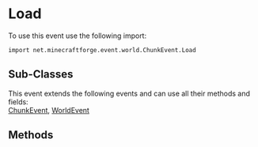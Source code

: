 # Load

To use this event use the following import:
```groovy:no-line-numbers
import net.minecraftforge.event.world.ChunkEvent.Load
```

## Sub-Classes
This event extends the following events and can use all their methods and fields: <br>
[ChunkEvent](../chunk_event/chunk_event.md), [WorldEvent](../world_event/world_event.md)

## Methods
